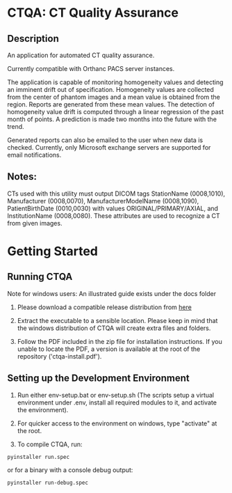 # CTQA: CT Quality Assurance

## Description
An application for automated CT quality assurance.

Currently compatible with Orthanc PACS server instances.

The application is capable of monitoring homogeneity values and detecting an imminent drift out of specification. Homogeneity values are collected from the center of phantom images and a mean value is obtained from the region. Reports are generated from these mean values. The detection of homogeneity value drift is computed through a linear regression of the past month of points. A prediction is made two months into the future with the trend.

Generated reports can also be emailed to the user when new data is checked. Currently, only Microsoft exchange servers are supported for email notifications.

## Notes:
CTs used with this utility must output DICOM tags StationName (0008,1010), Manufacturer (0008,0070), ManufacturerModelName (0008,1090), PatientBirthDate (0010,0030) with values ORIGINAL/PRIMARY/AXIAL, and InstitutionName (0008,0080). These attributes are used to recognize a CT from given images.

# Getting Started

## Running CTQA

Note for windows users: An illustrated guide exists under the docs folder

1. Please download a compatible release distribution from [here](https://github.com/brikwerk/ctqa/releases)

2. Extract the executable to a sensible location. Please keep in mind that the windows distribution of CTQA will create extra files and folders.

3. Follow the PDF included in the zip file for installation instructions. If you unable to locate the PDF, a version is available at the root of the repository ('ctqa-install.pdf').

## Setting up the Development Environment

1. Run either env-setup.bat or env-setup.sh (The scripts setup a virtual environment under .env, install all required modules to it, and activate the environment).

2. For quicker access to the environment on windows, type "activate" at the root.

3. To compile CTQA, run:

```
pyinstaller run.spec
```

or for a binary with a console debug output:

```
pyinstaller run-debug.spec
```
